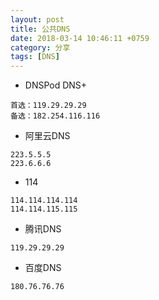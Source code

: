 ```yaml
---
layout: post
title: 公共DNS
date: 2018-03-14 10:46:11 +0759
category: 分享
tags: [DNS]
---
```


* DNSPod DNS+

```
首选：119.29.29.29
备选：182.254.116.116
```

* 阿里云DNS

```
223.5.5.5
223.6.6.6
```

* 114

```
114.114.114.114
114.114.115.115
```

* 腾讯DNS

```
119.29.29.29
```

* 百度DNS

```
180.76.76.76
```
